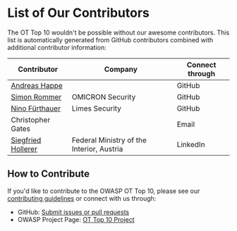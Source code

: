 # List of Our Contributors

The OT Top 10 wouldn't be possible without our awesome contributors. This list is automatically generated from GitHub contributors combined with additional contributor information:

| Contributor | Company | Connect through |
| --- | --- | --- |
| [Andreas Happe](https://github.com/andreashappe) | | GitHub |
| [Simon Rommer](https://github.com/simonrommer) | OMICRON Security | GitHub |
| [Nino Fürthauer](https://github.com/nfu4232) | Limes Security | GitHub |
| Christopher Gates | | Email |
| [Siegfried Hollerer](https://www.linkedin.com/in/siegfried-hollerer-1ab397162) | Federal Ministry of the Interior, Austria | LinkedIn |

<!-- 
Contributors are sourced from:
1. GitHub repository contributors (https://github.com/OWASP/www-project-operational-technology-top-10/graphs/contributors)
2. Additional contributors who have contributed through other means

To update this list:
1. GitHub contributors are automatically detected
2. Additional contributors can be manually added with their preferred contact method
-->

## How to Contribute

If you'd like to contribute to the OWASP OT Top 10, please see our [contributing guidelines](contributing.md) or connect with us through:

- GitHub: [Submit issues or pull requests](https://github.com/OWASP/www-project-operational-technology-top-10)
- OWASP Project Page: [OT Top 10 Project](https://owasp.org/www-project-operational-technology-top-10/)
